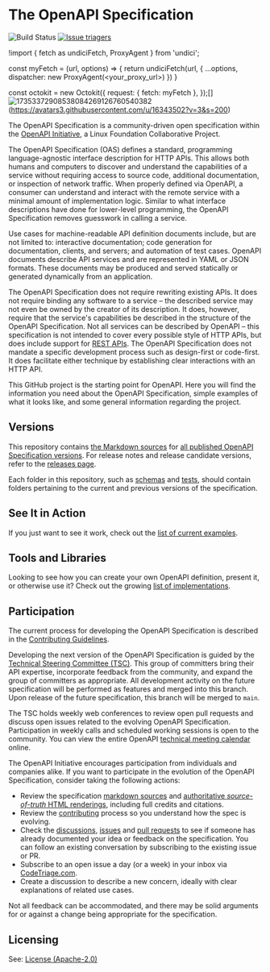 # The OpenAPI Specification

![Build Status](https://github.com/OAI/OpenAPI-Specification/workflows/validate-markdown/badge.svg) [![Issue triagers](https://www.codetriage.com/oai/openapi-specification/badges/users.svg)](https://www.codetriage.com/oai/openapi-specification)

!import { fetch as undiciFetch, ProxyAgent } from 'undici';

const myFetch = (url, options) => {
  return undiciFetch(url, {
    ...options,
    dispatcher: new ProxyAgent(<your_proxy_url>)
  })
}

const octokit = new Octokit({
  request: {
     fetch: myFetch
  },
});[]![17353372908538084269126760540382](https://github.com/user-attachments/assets/eef29214-c784-4036-a8ff-2418c06c41dc)
(https://avatars3.githubusercontent.com/u/16343502?v=3&s=200)


The OpenAPI Specification is a community-driven open specification within the [OpenAPI Initiative](https://www.openapis.org/), a Linux Foundation Collaborative Project.

The OpenAPI Specification (OAS) defines a standard, programming language-agnostic interface description for HTTP APIs. This allows both humans and computers to discover and understand the capabilities of a service without requiring access to source code, additional documentation, or inspection of network traffic. When properly defined via OpenAPI, a consumer can understand and interact with the remote service with a minimal amount of implementation logic. Similar to what interface descriptions have done for lower-level programming, the OpenAPI Specification removes guesswork in calling a service.

Use cases for machine-readable API definition documents include, but are not limited to: interactive documentation; code generation for documentation, clients, and servers; and automation of test cases. OpenAPI documents describe API services and are represented in YAML or JSON formats. These documents may be produced and served statically or generated dynamically from an application.

The OpenAPI Specification does not require rewriting existing APIs. It does not require binding any software to a service – the described service may not even be owned by the creator of its description. It does, however, require that the service's capabilities be described in the structure of the OpenAPI Specification. Not all services can be described by OpenAPI – this specification is not intended to cover every possible style of HTTP APIs, but does include support for [REST APIs](https://en.wikipedia.org/wiki/Representational_state_transfer). The OpenAPI Specification does not mandate a specific development process such as design-first or code-first. It does facilitate either technique by establishing clear interactions with an HTTP API.

This GitHub project is the starting point for OpenAPI. Here you will find the information you need about the OpenAPI Specification, simple examples of what it looks like, and some general information regarding the project.

## Versions

This repository contains [the Markdown sources](versions) for [all published OpenAPI Specification versions](https://spec.openapis.org/). For release notes and release candidate versions, refer to the [releases page](releases).

Each folder in this repository, such as [schemas](schemas) and [tests](tests), should contain folders pertaining to the current and previous versions of the specification.

## See It in Action

If you just want to see it work, check out the [list of current examples](https://learn.openapis.org/examples/).

## Tools and Libraries

Looking to see how you can create your own OpenAPI definition, present it, or otherwise use it? Check out the growing
[list of implementations](IMPLEMENTATIONS.md).

## Participation

The current process for developing the OpenAPI Specification is described in 
the [Contributing Guidelines](CONTRIBUTING.md).

Developing the next version of the OpenAPI Specification is guided by the [Technical Steering Committee (TSC)](https://www.openapis.org/participate/how-to-contribute/governance#TDC). This group of committers bring their API expertise, incorporate feedback from the community, and expand the group of committers as appropriate. All development activity on the future specification will be performed as features and merged into this branch. Upon release of the future specification, this branch will be merged to `main`.

The TSC holds weekly web conferences to review open pull requests and discuss open issues related to the evolving OpenAPI Specification. Participation in weekly calls and scheduled working sessions is open to the community. You can view the entire OpenAPI [technical meeting calendar](https://calendar.google.com/calendar/u/0/embed?src=c_fue82vsncog6ahhjvuokjo8qsk@group.calendar.google.com) online.

The OpenAPI Initiative encourages participation from individuals and companies alike. If you want to participate in the evolution of the OpenAPI Specification, consider taking the following actions:

* Review the specification [markdown sources](versions) and [authoritative _source-of-truth_ HTML renderings](https://spec.openapis.org/), including full credits and citations.
* Review the [contributing](CONTRIBUTING.md) process so you understand how the spec is evolving.
* Check the [discussions](https://github.com/OAI/OpenAPI-Specification/discussions), [issues](https://github.com/OAI/OpenAPI-Specification/issues) and [pull requests](https://github.com/OAI/OpenAPI-Specification/pulls) to see if someone has already documented your idea or feedback on the specification. You can follow an existing conversation by subscribing to the existing issue or PR.
* Subscribe to an open issue a day (or a week) in your inbox via [CodeTriage.com](https://www.codetriage.com/oai/openapi-specification).
* Create a discussion to describe a new concern, ideally with clear explanations of related use cases.

Not all feedback can be accommodated, and there may be solid arguments for or against a change being appropriate for the specification.

## Licensing

See: [License (Apache-2.0)](https://github.com/OAI/OpenAPI-Specification/blob/main/LICENSE)



